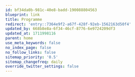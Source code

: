 ```yaml
---
id: bf34da0b-981c-40e8-badd-190088804563
blueprint: link
title: Programme
redirect: 'entry::7364e9f2-a67f-428f-92eb-1562163d50f4'
updated_by: 668b8e8a-6f34-46cf-8776-6e9724209df3
updated_at: 1711998116
parent: home
use_meta_keywords: false
no_index_page: false
no_follow_links: false
sitemap_priority: '0.5'
sitemap_changefreq: daily
override_twitter_settings: false
---
```

